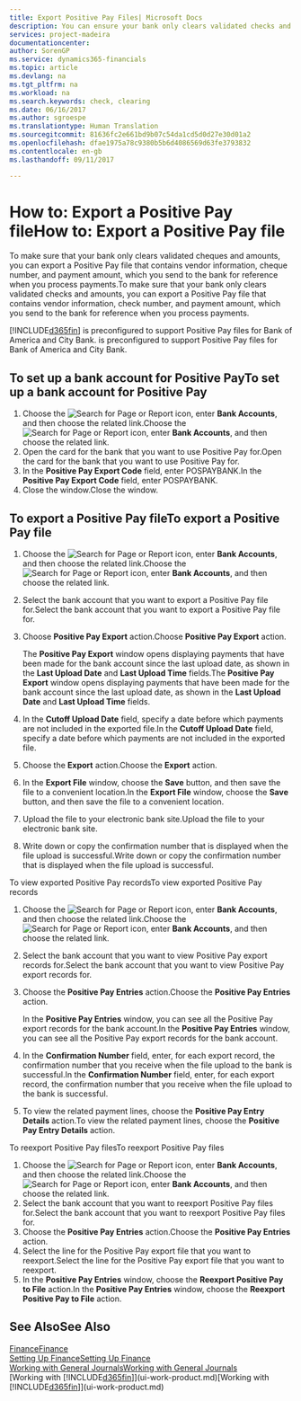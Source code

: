 ```yaml
---
title: Export Positive Pay Files| Microsoft Docs
description: You can ensure your bank only clears validated checks and amounts by exporting a Positive Pay file that contains vendor and payment information.
services: project-madeira
documentationcenter: 
author: SorenGP
ms.service: dynamics365-financials
ms.topic: article
ms.devlang: na
ms.tgt_pltfrm: na
ms.workload: na
ms.search.keywords: check, clearing
ms.date: 06/16/2017
ms.author: sgroespe
ms.translationtype: Human Translation
ms.sourcegitcommit: 81636fc2e661bd9b07c54da1cd5d0d27e30d01a2
ms.openlocfilehash: dfae1975a78c9380b5b6d4086569d63fe3793832
ms.contentlocale: en-gb
ms.lasthandoff: 09/11/2017

---
```

# <a name="how-to-export-a-positive-pay-file"></a><span data-ttu-id="6d52c-103">How to: Export a Positive Pay file</span><span class="sxs-lookup"><span data-stu-id="6d52c-103">How to: Export a Positive Pay file</span></span>
<span data-ttu-id="6d52c-104">To make sure that your bank only clears validated cheques and amounts, you can export a Positive Pay file that contains vendor information, cheque number, and payment amount, which you send to the bank for reference when you process payments.</span><span class="sxs-lookup"><span data-stu-id="6d52c-104">To make sure that your bank only clears validated checks and amounts, you can export a Positive Pay file that contains vendor information, check number, and payment amount, which you send to the bank for reference when you process payments.</span></span>

[!INCLUDE[d365fin](includes/d365fin_md.md)]<span data-ttu-id="6d52c-105"> is preconfigured to support Positive Pay files for Bank of America and City Bank.</span><span class="sxs-lookup"><span data-stu-id="6d52c-105"> is preconfigured to support Positive Pay files for Bank of America and City Bank.</span></span>

## <a name="to-set-up-a-bank-account-for-positive-pay"></a><span data-ttu-id="6d52c-106">To set up a bank account for Positive Pay</span><span class="sxs-lookup"><span data-stu-id="6d52c-106">To set up a bank account for Positive Pay</span></span>
1. <span data-ttu-id="6d52c-107">Choose the ![Search for Page or Report](media/ui-search/search_small.png "Search for Page or Report icon") icon, enter **Bank Accounts**, and then choose the related link.</span><span class="sxs-lookup"><span data-stu-id="6d52c-107">Choose the ![Search for Page or Report](media/ui-search/search_small.png "Search for Page or Report icon") icon, enter **Bank Accounts**, and then choose the related link.</span></span>
2. <span data-ttu-id="6d52c-108">Open the card for the bank that you want to use Positive Pay for.</span><span class="sxs-lookup"><span data-stu-id="6d52c-108">Open the card for the bank that you want to use Positive Pay for.</span></span>
3. <span data-ttu-id="6d52c-109">In the **Positive Pay Export Code** field, enter POSPAYBANK.</span><span class="sxs-lookup"><span data-stu-id="6d52c-109">In the **Positive Pay Export Code** field, enter POSPAYBANK.</span></span>
4. <span data-ttu-id="6d52c-110">Close the window.</span><span class="sxs-lookup"><span data-stu-id="6d52c-110">Close the window.</span></span>

## <a name="to-export-a-positive-pay-file"></a><span data-ttu-id="6d52c-111">To export a Positive Pay file</span><span class="sxs-lookup"><span data-stu-id="6d52c-111">To export a Positive Pay file</span></span>
1. <span data-ttu-id="6d52c-112">Choose the ![Search for Page or Report](media/ui-search/search_small.png "Search for Page or Report icon") icon, enter **Bank Accounts**, and then choose the related link.</span><span class="sxs-lookup"><span data-stu-id="6d52c-112">Choose the ![Search for Page or Report](media/ui-search/search_small.png "Search for Page or Report icon") icon, enter **Bank Accounts**, and then choose the related link.</span></span>
2. <span data-ttu-id="6d52c-113">Select the bank account that you want to export a Positive Pay file for.</span><span class="sxs-lookup"><span data-stu-id="6d52c-113">Select the bank account that you want to export a Positive Pay file for.</span></span>
3. <span data-ttu-id="6d52c-114">Choose **Positive Pay Export** action.</span><span class="sxs-lookup"><span data-stu-id="6d52c-114">Choose **Positive Pay Export** action.</span></span>

    <span data-ttu-id="6d52c-115">The **Positive Pay Export** window opens displaying payments that have been made for the bank account since the last upload date, as shown in the **Last Upload Date** and **Last Upload Time** fields.</span><span class="sxs-lookup"><span data-stu-id="6d52c-115">The **Positive Pay Export** window opens displaying payments that have been made for the bank account since the last upload date, as shown in the **Last Upload Date** and **Last Upload Time** fields.</span></span>
4. <span data-ttu-id="6d52c-116">In the **Cutoff Upload Date** field, specify a date before which payments are not included in the exported file.</span><span class="sxs-lookup"><span data-stu-id="6d52c-116">In the **Cutoff Upload Date** field, specify a date before which payments are not included in the exported file.</span></span>
5. <span data-ttu-id="6d52c-117">Choose the **Export** action.</span><span class="sxs-lookup"><span data-stu-id="6d52c-117">Choose the **Export** action.</span></span>
6. <span data-ttu-id="6d52c-118">In the **Export File** window, choose the **Save** button, and then save the file to a convenient location.</span><span class="sxs-lookup"><span data-stu-id="6d52c-118">In the **Export File** window, choose the **Save** button, and then save the file to a convenient location.</span></span>
7. <span data-ttu-id="6d52c-119">Upload the file to your electronic bank site.</span><span class="sxs-lookup"><span data-stu-id="6d52c-119">Upload the file to your electronic bank site.</span></span>
8. <span data-ttu-id="6d52c-120">Write down or copy the confirmation number that is displayed when the file upload is successful.</span><span class="sxs-lookup"><span data-stu-id="6d52c-120">Write down or copy the confirmation number that is displayed when the file upload is successful.</span></span>

<span data-ttu-id="6d52c-121">To view exported Positive Pay records</span><span class="sxs-lookup"><span data-stu-id="6d52c-121">To view exported Positive Pay records</span></span>

1. <span data-ttu-id="6d52c-122">Choose the ![Search for Page or Report](media/ui-search/search_small.png "Search for Page or Report icon") icon, enter **Bank Accounts**, and then choose the related link.</span><span class="sxs-lookup"><span data-stu-id="6d52c-122">Choose the ![Search for Page or Report](media/ui-search/search_small.png "Search for Page or Report icon") icon, enter **Bank Accounts**, and then choose the related link.</span></span>
2. <span data-ttu-id="6d52c-123">Select the bank account that you want to view Positive Pay export records for.</span><span class="sxs-lookup"><span data-stu-id="6d52c-123">Select the bank account that you want to view Positive Pay export records for.</span></span>
3. <span data-ttu-id="6d52c-124">Choose the **Positive Pay Entries** action.</span><span class="sxs-lookup"><span data-stu-id="6d52c-124">Choose the **Positive Pay Entries** action.</span></span>

    <span data-ttu-id="6d52c-125">In the **Positive Pay Entries** window, you can see all the Positive Pay export records for the bank account.</span><span class="sxs-lookup"><span data-stu-id="6d52c-125">In the **Positive Pay Entries** window, you can see all the Positive Pay export records for the bank account.</span></span>
4. <span data-ttu-id="6d52c-126">In the **Confirmation Number** field, enter, for each export record, the confirmation number that you receive when the file upload to the bank is successful.</span><span class="sxs-lookup"><span data-stu-id="6d52c-126">In the **Confirmation Number** field, enter, for each export record, the confirmation number that you receive when the file upload to the bank is successful.</span></span>
5. <span data-ttu-id="6d52c-127">To view the related payment lines, choose the **Positive Pay Entry Details** action.</span><span class="sxs-lookup"><span data-stu-id="6d52c-127">To view the related payment lines, choose the **Positive Pay Entry Details** action.</span></span>

<span data-ttu-id="6d52c-128">To reexport Positive Pay files</span><span class="sxs-lookup"><span data-stu-id="6d52c-128">To reexport Positive Pay files</span></span>

1. <span data-ttu-id="6d52c-129">Choose the ![Search for Page or Report](media/ui-search/search_small.png "Search for Page or Report icon") icon, enter **Bank Accounts**, and then choose the related link.</span><span class="sxs-lookup"><span data-stu-id="6d52c-129">Choose the ![Search for Page or Report](media/ui-search/search_small.png "Search for Page or Report icon") icon, enter **Bank Accounts**, and then choose the related link.</span></span>
2. <span data-ttu-id="6d52c-130">Select the bank account that you want to reexport Positive Pay files for.</span><span class="sxs-lookup"><span data-stu-id="6d52c-130">Select the bank account that you want to reexport Positive Pay files for.</span></span>
3. <span data-ttu-id="6d52c-131">Choose the **Positive Pay Entries** action.</span><span class="sxs-lookup"><span data-stu-id="6d52c-131">Choose the **Positive Pay Entries** action.</span></span>
4. <span data-ttu-id="6d52c-132">Select the line for the Positive Pay export file that you want to reexport.</span><span class="sxs-lookup"><span data-stu-id="6d52c-132">Select the line for the Positive Pay export file that you want to reexport.</span></span>
5. <span data-ttu-id="6d52c-133">In the **Positive Pay Entries** window, choose the **Reexport Positive Pay to File** action.</span><span class="sxs-lookup"><span data-stu-id="6d52c-133">In the **Positive Pay Entries** window, choose the **Reexport Positive Pay to File** action.</span></span>

## <a name="see-also"></a><span data-ttu-id="6d52c-134">See Also</span><span class="sxs-lookup"><span data-stu-id="6d52c-134">See Also</span></span>
[<span data-ttu-id="6d52c-135">Finance</span><span class="sxs-lookup"><span data-stu-id="6d52c-135">Finance</span></span>](finance.md)  
[<span data-ttu-id="6d52c-136">Setting Up Finance</span><span class="sxs-lookup"><span data-stu-id="6d52c-136">Setting Up Finance</span></span>](finance-setup-finance.md)  
[<span data-ttu-id="6d52c-137">Working with General Journals</span><span class="sxs-lookup"><span data-stu-id="6d52c-137">Working with General Journals</span></span>](ui-work-general-journals.md)  
<span data-ttu-id="6d52c-138">[Working with [!INCLUDE[d365fin](includes/d365fin_md.md)]](ui-work-product.md)</span><span class="sxs-lookup"><span data-stu-id="6d52c-138">[Working with [!INCLUDE[d365fin](includes/d365fin_md.md)]](ui-work-product.md)</span></span>

